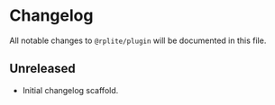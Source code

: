 # Changelog

All notable changes to `@rplite/plugin` will be documented in this file.

## Unreleased

- Initial changelog scaffold.

